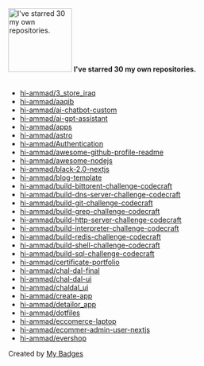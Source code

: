 <img src="https://my-badges.github.io/my-badges/self-star.png" alt="I&apos;ve starred 30 my own repositories." title="I&apos;ve starred 30 my own repositories." width="128">
<strong>I&apos;ve starred 30 my own repositories.</strong>
<br><br>

- <a href="https://github.com/hi-ammad/3_store_iraq">hi-ammad/3_store_iraq</a>
- <a href="https://github.com/hi-ammad/aaqib">hi-ammad/aaqib</a>
- <a href="https://github.com/hi-ammad/ai-chatbot-custom">hi-ammad/ai-chatbot-custom</a>
- <a href="https://github.com/hi-ammad/ai-gpt-assistant">hi-ammad/ai-gpt-assistant</a>
- <a href="https://github.com/hi-ammad/apps">hi-ammad/apps</a>
- <a href="https://github.com/hi-ammad/astro">hi-ammad/astro</a>
- <a href="https://github.com/hi-ammad/Authentication">hi-ammad/Authentication</a>
- <a href="https://github.com/hi-ammad/awesome-github-profile-readme">hi-ammad/awesome-github-profile-readme</a>
- <a href="https://github.com/hi-ammad/awesome-nodejs">hi-ammad/awesome-nodejs</a>
- <a href="https://github.com/hi-ammad/black-2.0-nextjs">hi-ammad/black-2.0-nextjs</a>
- <a href="https://github.com/hi-ammad/blog-template">hi-ammad/blog-template</a>
- <a href="https://github.com/hi-ammad/build-bittorent-challenge-codecraft">hi-ammad/build-bittorent-challenge-codecraft</a>
- <a href="https://github.com/hi-ammad/build-dns-server-challenge-codecraft">hi-ammad/build-dns-server-challenge-codecraft</a>
- <a href="https://github.com/hi-ammad/build-git-challenge-codecraft">hi-ammad/build-git-challenge-codecraft</a>
- <a href="https://github.com/hi-ammad/build-grep-challenge-codecraft">hi-ammad/build-grep-challenge-codecraft</a>
- <a href="https://github.com/hi-ammad/build-http-server-challenge-codecraft">hi-ammad/build-http-server-challenge-codecraft</a>
- <a href="https://github.com/hi-ammad/build-interpreter-challenge-codecraft">hi-ammad/build-interpreter-challenge-codecraft</a>
- <a href="https://github.com/hi-ammad/build-redis-challenge-codecraft">hi-ammad/build-redis-challenge-codecraft</a>
- <a href="https://github.com/hi-ammad/build-shell-challenge-codecraft">hi-ammad/build-shell-challenge-codecraft</a>
- <a href="https://github.com/hi-ammad/build-sql-challenge-codecraft">hi-ammad/build-sql-challenge-codecraft</a>
- <a href="https://github.com/hi-ammad/certificate-portfolio">hi-ammad/certificate-portfolio</a>
- <a href="https://github.com/hi-ammad/chal-dal-final">hi-ammad/chal-dal-final</a>
- <a href="https://github.com/hi-ammad/chal-dal-ui">hi-ammad/chal-dal-ui</a>
- <a href="https://github.com/hi-ammad/chaldal_ui">hi-ammad/chaldal_ui</a>
- <a href="https://github.com/hi-ammad/create-app">hi-ammad/create-app</a>
- <a href="https://github.com/hi-ammad/detailor_app">hi-ammad/detailor_app</a>
- <a href="https://github.com/hi-ammad/dotfiles">hi-ammad/dotfiles</a>
- <a href="https://github.com/hi-ammad/eccomerce-laptop">hi-ammad/eccomerce-laptop</a>
- <a href="https://github.com/hi-ammad/ecommer-admin-user-nextjs">hi-ammad/ecommer-admin-user-nextjs</a>
- <a href="https://github.com/hi-ammad/evershop">hi-ammad/evershop</a>


Created by <a href="https://github.com/my-badges/my-badges">My Badges</a>